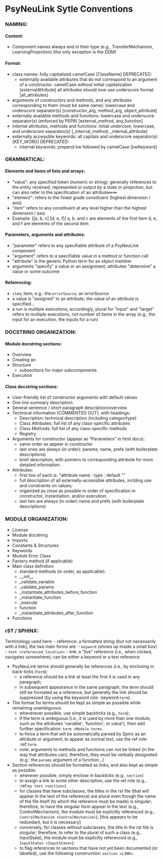 
# PsyNeuLink Sytle Conventions

### NAMING:

#### Content:
- Component names always end in their type (e.g., TransferMechanism, LearningProjection)
  (the only exception is the DDM)

#### Format:
- class names:
    fully capitalized camelCase [ClassName]
DEPRECATED:
    - externally available attributes that do not correspond to an argument of a constructor:
        camelCase without initial capitalization [externalAttribute]
    all attributes should now use underscore format: [all_attributes]
- arguments of constructors and methods, and any attributes corresponding to them (must be same name):
    lowercase and underscore separator(s) [constructor_arg, method_arg, object_attribute]
- externally available methods and functions:
    lowercase and underscore separator(s) (enforced by PEP8) [external_method, any_function]
- internal attributes, methods and functions:
    initial undercore, lowercase, and underscore separatos(s) [_internal_method, _internal_attribute]
- externally accessible keywords:
    all capitals and underscore separator(s) [KEY_WORD]
DEPRECATED:
    - internal keywords:
        prepend kw followed by camelCase [kwKeyword]

### GRAMMATICAL:

#### Elements and items of lists and arrays:
- "value": any specified token (numeric or string);
    generally references to the entity received, represented or output by a state or projection,
    but can also refer to the specification of an attribute∞∞
- "element": refers to the finest grade constituent (highest dimension / axis)
- "item" refers to any constituent at any level higher than the highest dimension / axis
- Example:  [[a, b, c] [d, e, f]]
            a, b, and c are elements of the first item
            d, e, and f are elements of the second item

#### Parameters, arguments and attributes:
- "parameter" refers to any specifiable attribute of a PsyNeuLink component
- "argument" refers to a specifiable value in a method or function call
- "attribute" is the generic Python term for an object member
- arguments "specify" a value or an assignment;  attributes "determine" a value or some outcome

#### Referencing:
- <definite article> `item`;  <indefinite article> item; e.g.: the `errorSource`;  an errorSource
- a value is "assigned" to an attribute; the value of an attribute is specified...
- a run is multiple executions;  accordingly, plural for "input" and "target" refers to multiple executions,
    not number of items in the array  (e.g., the input for an execution, the inputs for a run)

### DOCSTRING ORGANIZATION:

#### Module docstring sections:
- Overview
- Creating an <X>
- Structure
     - subsections for major subcomponents
- Execution

#### Class docstring sections:
- User-friendly list of constructor arguments with default values
- One line summary description.
- Several sentence / short paragraph description/overview.
- Technical information (COMMENTED OUT), with headings:
    - Description: technical description (including categor/type)
    - Class Attributes: full list of any class-specific attributes
    - Class Methods:  full list of any class-specific methods
    - Registry
- Arguments for constructor (appear as "Parameters" in html docs):
    - same order as appear in constructor
    - last ones are always (in order): params, name, prefs  (with boilerplate descriptions)
    - brief description, with pointers to corresponding attribute for more detailed information.
- Attributes:
    - first line of each is: "attribute name : type : default <value>""
    - full description of all externally-accessible attributes, inclding use and constraints on values;
    - organized as close as possible to order of specification in constructor, instantiation, and/or execution;
    - last two are always (in order) name and prefs (with boilerplate descriptions)

### MODULE ORGANIZATION:
- License
- Module docstring
- Imports
- Constants & Structures
- Keywords
- Module Error Class
- Factory method (if applicable)
- Main class definition
    - standard methods (in order, as applicable):
    - \_\_init_\_
    - _validate_variable
    - _validate_params
    - _instantiate_attributes_before_function
    - _instantiate_function
    - _execute
    - function
    - _instantiate_attributes_after_function
- Functions

### rST / SPHINX:
Terminology used here:
    - reference:  a formatted string (but not necessarily with a link); the two main forms are:
        - `keyword` (shows up inside a small box)
        - `text <referenced_location>`
    - link: a "live" reference (i.e., when clicked, navigates somewhere); 
            can be either a keyword or a text reference 
- PsyNeuLink terms should generally be references (i.e., by enclosing in back-ticks (`term`);
    - a reference should be a *link* at least the first it is used in any paragraph;
    - in subsequent appearance in the same paragraph, the term should still be formated as a reference, 
       but generally the link should be suppressed (by using the keyword role:  :keyword:`term`).
- The format for terms should be kept as simple as possible while remaining unambiguous:
    - wheverever possible, use simple backticks (e.g., `term`);
    - if the term is ambiguous (i.e., it is used by more than one module, 
        such as the attributes 'variable', 'function', or value'),
        then add further specification: `term <Module.term>`.
    - to force a term that will be automatically parsed by Spinx as an attribute or argument, 
        to appear as normal text, use the ref role:  :ref:`term`.
    - note: arguments to methods and functions can not be linked (in the way that attributes can);
        therefore, they must be verbally designated (e.g.: the `params` argument of a function...)
- Section references should be formatted as links, and also kept as simple as possible:
    - wherever possible, simply enclose in backticks (e.g., `section`)
    - to assign a link to some other description, use the ref role (e.g., :ref:`my text <section>`) 
    - for classes that have subclasses, the titles in the rst file (that will appear in the text of the reference) are plural
      even though the name of the file itself (to which the reference must be made) is singular;
        therefore, to have the singular form appear in the text (e.g., ControlMechanism),
        the module must be explicitly referenced (e.g., `ControlMechanism <ControlMechanism>`);
        [this appears to be redundant, but it is necessary]
    - conversely, for classes without subclasses, the title in the rst file is singular;
        therefore, to refer to the plural of such a class (e.g., InputState),
        the module must be explicitly referenced (e.g., `InputStates <InputState>`);
    - to flag references to sections that have not yet been documented (or labelled), 
        use the following construction: `section <LINK>`.
 
        
           
